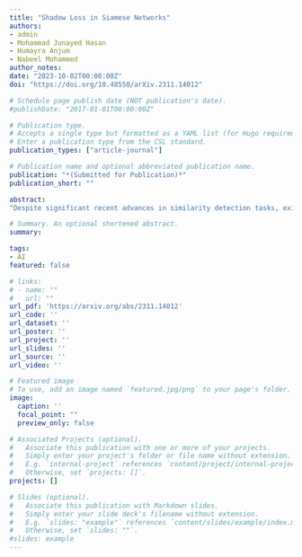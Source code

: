 ```yaml
---
title: "Shadow Loss in Siamese Networks"
authors:
- admin
- Mohammad Junayed Hasan
- Humayra Anjum
- Nabeel Mohammed
author_notes:
date: "2023-10-02T00:00:00Z"
doi: "https://doi.org/10.48550/arXiv.2311.14012"

# Schedule page publish date (NOT publication's date).
#publishDate: "2017-01-01T00:00:00Z"

# Publication type.
# Accepts a single type but formatted as a YAML list (for Hugo requirements).
# Enter a publication type from the CSL standard.
publication_types: ["article-journal"]

# Publication name and optional abbreviated publication name.
publication: "*(Submitted for Publication)*"
publication_short: ""

abstract:  
"Despite significant recent advances in similarity detection tasks, existing approaches pose substantial challenges under memory constraints. One of the primary reasons for this is the use of computationally expensive metric learning loss functions such as Triplet Loss in Siamese networks. In this paper, we present a novel loss function called Shadow Loss that compresses the dimensions of an embedding space during loss calculation without loss of performance. The distance between the projections of the embeddings is learned from inputs on a compact projection space where distances directly correspond to a measure of class similarity. Projecting on a lower-dimension projection space, our loss function converges faster, and the resulting classified image clusters have higher inter-class and smaller intra-class distances. Shadow Loss not only reduces embedding dimensions favoring memory constraint devices but also consistently performs better than the state-of-the-art Triplet Margin Loss by an accuracy of 5%-10% across diverse datasets. The proposed loss function is also model agnostic, upholding its performance across several tested models. Its effectiveness and robustness across balanced, imbalanced, medical, and non-medical image datasets suggests that it is not specific to a particular model or dataset but demonstrates superior performance consistently while using less memory and computation."

# Summary. An optional shortened abstract.
summary: 

tags:
- AI
featured: false

# links:
# - name: ""
#   url: ""
url_pdf: 'https://arxiv.org/abs/2311.14012'
url_code: ''
url_dataset: ''
url_poster: ''
url_project: ''
url_slides: ''
url_source: ''
url_video: ''

# Featured image
# To use, add an image named `featured.jpg/png` to your page's folder. 
image:
  caption: ''
  focal_point: ""
  preview_only: false

# Associated Projects (optional).
#   Associate this publication with one or more of your projects.
#   Simply enter your project's folder or file name without extension.
#   E.g. `internal-project` references `content/project/internal-project/index.md`.
#   Otherwise, set `projects: []`.
projects: []

# Slides (optional).
#   Associate this publication with Markdown slides.
#   Simply enter your slide deck's filename without extension.
#   E.g. `slides: "example"` references `content/slides/example/index.md`.
#   Otherwise, set `slides: ""`.
#slides: example
---
```



